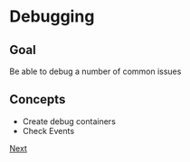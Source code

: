 # Debugging

## Goal

Be able to debug a number of common issues

## Concepts

* Create debug containers
* Check Events

[Next](01_.md)
